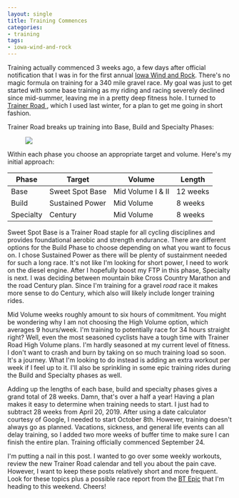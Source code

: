 ```yaml
---
layout: single
title: Training Commences 
categories: 
- training 
tags:
- iowa-wind-and-rock 
---
```


Training actually commenced 3 weeks ago, a few days after official notification that I was in for the first annual [Iowa Wind and Rock](http://www.iowawindandrock.com). There's no magic formula on training for a 340 mile gravel race. My goal was just to get started with some base training as my riding and racing severely declined since mid-summer, leaving me in a pretty deep fitness hole. I turned to [Trainer Road ](http://www.trainerroad.com), which I used last winter, for a plan to get me going in short fashion.

Trainer Road breaks up training into Base, Build and Specialty Phases: 

<figure>
    <a href='{{ site.url }}{{ site.baseurl }}/assets/images/structured-training.PNG'><img src='{{ site.url }}{{ site.baseurl }}/assets/images/structured-training.PNG'></a>
</figure>

Within each phase you choose an appropriate target and volume. Here's my initial approach:

| Phase | Target | Volume | Length |
|-------|--------|--------|--------|
| Base  | Sweet Spot Base | Mid Volume I & II | 12 weeks |
| Build | Sustained Power | Mid Volume | 8 weeks |
| Specialty | Century | Mid Volume | 8 weeks |

Sweet Spot Base is a Trainer Road staple for all cycling disciplines and provides foundational aerobic and strength endurance. There are different options for the Build Phase to choose depending on what you want to focus on. I chose Sustained Power as there will be plenty of sustainment needed for such a long race. It's not like I'm looking for short power, I need to work on the diesel engine. After I hopefully boost my FTP in this phase, Specialty is next. I was deciding between mountain bike Cross Country Marathon and the road Century plan. Since I'm training for a gravel *road* race it makes more sense to do Century, which also will likely include longer training rides. 

Mid Volume weeks roughly amount to six hours of commitment. You might be wondering why I am not choosing the High Volume option, which averages 9 hours/week. I'm training to potentially race for 34 hours straight right? Well, even the most seasoned cyclists have a tough time with Trainer Road High Volume plans. I'm hardly seasoned at my current level of fitness. I don't want to crash and burn by taking on so much training load so soon. It's a journey. What I'm looking to do instead is adding an extra workout per week if I feel up to it. I'll also be sprinkling in some epic training rides during the Build and Specialty phases as well.

Adding up the lengths of each base, build and specialty phases gives a grand total of 28 weeks. Damn, that's over a half a year! Having a plan makes it easy to determine when training needs to start. I just had to subtract 28 weeks from April 20, 2019. After using a date calculator courtesy of Google, I needed to start October 8th. However, training doesn't always go as planned. Vacations, sickness, and general life events can all delay training, so I added two more weeks of buffer time to make sure I can finish the entire plan. Training officially commenced September 24. 

I'm putting a nail in this post. I wanted to go over some weekly workouts, review the new Trainer Road calendar and tell you about the pain cave. However, I want to keep these posts relatively short and more frequent. Look for these topics plus a possible race report from the [BT Epic](https://www.facebook.com/BT-Epic-163175240368241/) that I'm heading to this weekend. Cheers! 